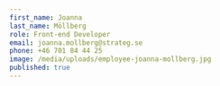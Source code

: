 ```yaml
---
first_name: Joanna
last_name: Möllberg
role: Front-end Developer
email: joanna.mollberg@strateg.se
phone: +46 701 84 44 25
image: /media/uploads/employee-joanna-mollberg.jpg
published: true
---
```

